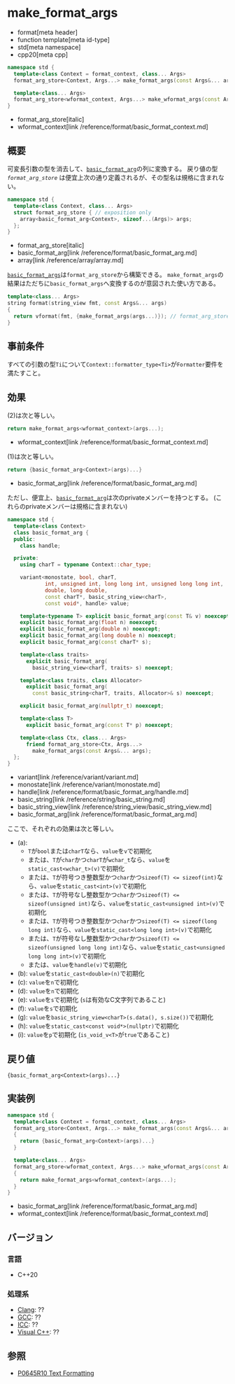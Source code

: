 # make_format_args

* format[meta header]
* function template[meta id-type]
* std[meta namespace]
* cpp20[meta cpp]

```cpp
namespace std {
  template<class Context = format_context, class... Args>
  format_arg_store<Context, Args...> make_format_args(const Args&... args); // (1)

  template<class... Args>
  format_arg_store<wformat_context, Args...> make_wformat_args(const Args&... args); // (2)
}
```
* format_arg_store[italic]
* wformat_context[link /reference/format/basic_format_context.md]

## 概要
可変長引数の型を消去して、[`basic_format_arg`](basic_format_arg.md)の列に変換する。
戻り値の型 _`format_arg_store`_ は便宜上次の通り定義されるが、その型名は規格に含まれない。

```cpp
namespace std {
  template<class Context, class... Args>
  struct format_arg_store { // exposition only
    array<basic_format_arg<Context>, sizeof...(Args)> args;
  };
}
```
* format_arg_store[italic]
* basic_format_arg[link /reference/format/basic_format_arg.md]
* array[link /reference/array/array.md]

[`basic_format_args`](basic_format_args.md)は`format_arg_store`から構築できる。
`make_format_args`の結果はただちに`basic_format_args`へ変換するのが意図された使い方である。

```cpp
template<class... Args>
string format(string_view fmt, const Args&... args)
{
  return vformat(fmt, {make_format_args(args...)}); // format_arg_store から format_args へ暗黙変換
}
```

## 事前条件
すべての引数の型`Ti`について`Context::formatter_type<Ti>`が`Formatter`要件を満たすこと。

## 効果

(2)は次と等しい。

```cpp
return make_format_args<wformat_context>(args...);
```
* wformat_context[link /reference/format/basic_format_context.md]

(1)は次と等しい。

```cpp
return {basic_format_arg<Context>(args)...}
```
* basic_format_arg[link /reference/format/basic_format_arg.md]

ただし、便宜上、[`basic_format_arg`](/reference/format/basic_format_arg.md)は次のprivateメンバーを持つとする。
(これらのprivateメンバーは規格に含まれない)

```cpp
namespace std {
  template<class Context>
  class basic_format_arg {
  public:
    class handle;

  private:
    using charT = typename Context::char_type;

    variant<monostate, bool, charT,
            int, unsigned int, long long int, unsigned long long int,
            double, long double,
            const charT*, basic_string_view<charT>,
            const void*, handle> value;

    template<typename T> explicit basic_format_arg(const T& v) noexcept; // (a)
    explicit basic_format_arg(float n) noexcept;                         // (b)
    explicit basic_format_arg(double n) noexcept;                        // (c)
    explicit basic_format_arg(long double n) noexcept;                   // (d)
    explicit basic_format_arg(const charT* s);                           // (e)

    template<class traits>
      explicit basic_format_arg(
        basic_string_view<charT, traits> s) noexcept;                    // (f)

    template<class traits, class Allocator>
      explicit basic_format_arg(
        const basic_string<charT, traits, Allocator>& s) noexcept;       // (g)

    explicit basic_format_arg(nullptr_t) noexcept;                       // (h)

    template<class T>
      explicit basic_format_arg(const T* p) noexcept;                    // (i)

    template<class Ctx, class... Args>
      friend format_arg_store<Ctx, Args...>
        make_format_args(const Args&... args);
  };
}
```
* variant[link /reference/variant/variant.md]
* monostate[link /reference/variant/monostate.md]
* handle[link /reference/format/basic_format_arg/handle.md]
* basic_string[link /reference/string/basic_string.md]
* basic_string_view[link /reference/string_view/basic_string_view.md]
* basic_format_arg[link /reference/format/basic_format_arg.md]

ここで、それぞれの効果は次と等しい。

* (a):
    * `T`が`bool`または`charT`なら、`value`を`v`で初期化
    * または、`T`が`char`かつ`charT`が`wchar_t`なら、`value`を`static_cast<wchar_t>(v)`で初期化
    * または、`T`が符号つき整数型かつ`char`かつ`sizeof(T) <= sizeof(int)`なら、`value`を`static_cast<int>(v)`で初期化
    * または、`T`が符号なし整数型かつ`char`かつ`sizeof(T) <= sizeof(unsigned int)`なら、`value`を`static_cast<unsigned int>(v)`で初期化
    * または、`T`が符号つき整数型かつ`char`かつ`sizeof(T) <= sizeof(long long int)`なら、`value`を`static_cast<long long int>(v)`で初期化
    * または、`T`が符号なし整数型かつ`char`かつ`sizeof(T) <= sizeof(unsigned long long int)`なら、`value`を`static_cast<unsigned long long int>(v)`で初期化
    * または、`value`を`handle(v)`で初期化
* (b): `value`を`static_cast<double>(n)`で初期化
* (c): `value`を`n`で初期化
* (d): `value`を`n`で初期化
* (e): `value`を`s`で初期化 (`s`は有効なC文字列であること)
* (f): `value`を`s`で初期化
* (g): `value`を`basic_string_view<charT>(s.data(), s.size())`で初期化
* (h): `value`を`static_cast<const void*>(nullptr)`で初期化
* (i): `value`を`p`で初期化 (`is_void_v<T>`が`true`であること)

## 戻り値
`{basic_format_arg<Context>(args)...}`

## 実装例
```cpp
namespace std {
  template<class Context = format_context, class... Args>
  format_arg_store<Context, Args...> make_format_args(const Args&... args)
  {
    return {basic_format_arg<Context>(args)...}
  }

  template<class... Args>
  format_arg_store<wformat_context, Args...> make_wformat_args(const Args&... args)
  {
    return make_format_args<wformat_context>(args...);
  }
}
```
* basic_format_arg[link /reference/format/basic_format_arg.md]
* wformat_context[link /reference/format/basic_format_context.md]

## バージョン
### 言語
- C++20

### 処理系
- [Clang](/implementation.md#clang): ??
- [GCC](/implementation.md#gcc): ??
- [ICC](/implementation.md#icc): ??
- [Visual C++](/implementation.md#visual_cpp): ??

## 参照

* [P0645R10 Text Formatting](http://www.open-std.org/jtc1/sc22/wg21/docs/papers/2019/p0645r10.html)
